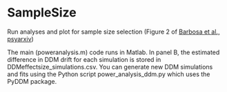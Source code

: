# SampleSize
Run analyses and plot for sample size selection (Figure 2 of [Barbosa et al., psyarxiv](https://psyarxiv.com/tcmvp/))

The main (poweranalysis.m) code runs in Matlab. 
In panel B, the estimated difference in DDM drift for each simulation is stored in DDMeffectsize_simulations.csv. 
You can generate new DDM simulations and fits using the Python script power_analysis_ddm.py which uses the PyDDM package.

